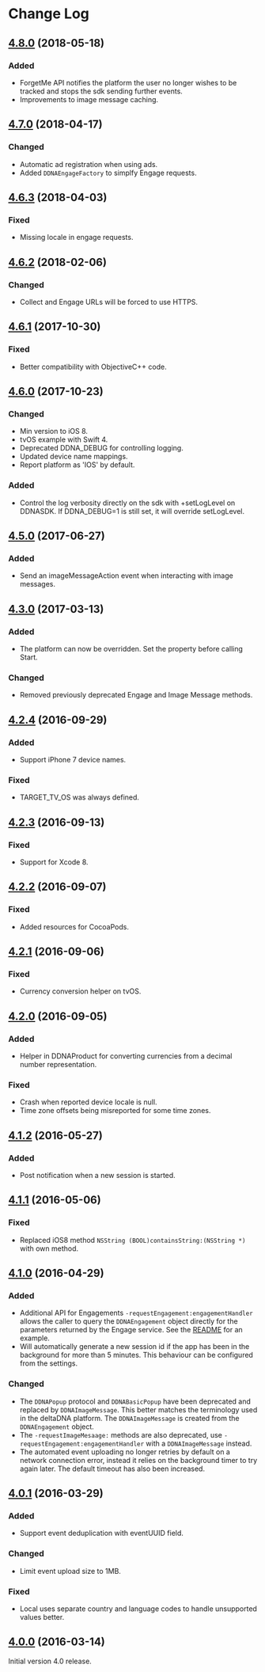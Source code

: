 # Change Log

## [4.8.0](https://github.com/deltaDNA/ios-sdk/releases/tag/4.8.0) (2018-05-18)
### Added
- ForgetMe API notifies the platform the user no longer wishes to be tracked and stops the sdk sending further events.
- Improvements to image message caching.

## [4.7.0](https://github.com/deltaDNA/ios-sdk/releases/tag/4.7.0) (2018-04-17)
### Changed
- Automatic ad registration when using ads.
- Added `DDNAEngageFactory` to simplfy Engage requests.

## [4.6.3](https://github.com/deltaDNA/ios-sdk/releases/tag/4.6.3) (2018-04-03)
### Fixed
- Missing locale in engage requests.

## [4.6.2](https://github.com/deltaDNA/ios-sdk/releases/tag/4.6.2) (2018-02-06)
### Changed
- Collect and Engage URLs will be forced to use HTTPS.

## [4.6.1](https://github.com/deltaDNA/ios-sdk/releases/tag/4.6.1) (2017-10-30)
### Fixed
- Better compatibility with ObjectiveC++ code.

## [4.6.0](https://github.com/deltaDNA/ios-sdk/releases/tag/4.6.0) (2017-10-23)
### Changed
- Min version to iOS 8.
- tvOS example with Swift 4.
- Deprecated DDNA_DEBUG for controlling logging.
- Updated device name mappings.
- Report platform as 'IOS' by default.

### Added
- Control the log verbosity directly on the sdk with +setLogLevel on DDNASDK.  If DDNA_DEBUG=1 is still set, it will override setLogLevel.

## [4.5.0](https://github.com/deltaDNA/ios-sdk/releases/tag/4.5.0) (2017-06-27)
### Added
- Send an imageMessageAction event when interacting with image messages.

## [4.3.0](https://github.com/deltaDNA/ios-sdk/releases/tag/4.3.0) (2017-03-13)
### Added
- The platform can now be overridden.  Set the property before calling Start.

### Changed
- Removed previously deprecated Engage and Image Message methods.

## [4.2.4](https://github.com/deltaDNA/ios-sdk/releases/tag/4.2.4) (2016-09-29)
### Added
- Support iPhone 7 device names.

### Fixed
- TARGET_TV_OS was always defined.

## [4.2.3](https://github.com/deltaDNA/ios-sdk/releases/tag/4.2.3) (2016-09-13)
### Fixed
- Support for Xcode 8.

## [4.2.2](https://github.com/deltaDNA/ios-sdk/releases/tag/4.2.2) (2016-09-07)
### Fixed
- Added resources for CocoaPods.

## [4.2.1](https://github.com/deltaDNA/ios-sdk/releases/tag/4.2.1) (2016-09-06)
### Fixed
- Currency conversion helper on tvOS.

## [4.2.0](https://github.com/deltaDNA/ios-sdk/releases/tag/4.2.0) (2016-09-05)
### Added
- Helper in DDNAProduct for converting currencies from a decimal number representation.

### Fixed
- Crash when reported device locale is null.
- Time zone offsets being misreported for some time zones.

## [4.1.2](https://github.com/deltaDNA/ios-sdk/releases/tag/4.1.2) (2016-05-27)
### Added
- Post notification when a new session is started.

## [4.1.1](https://github.com/deltaDNA/ios-sdk/releases/tag/4.1.1) (2016-05-06)
### Fixed
- Replaced iOS8 method `NSString (BOOL)containsString:(NSString *)` with own method.

## [4.1.0](https://github.com/deltaDNA/ios-sdk/releases/tag/4.1.0) (2016-04-29)
### Added
- Additional API for Engagements `-requestEngagement:engagementHandler` allows the caller to query the `DDNAEngagement` object directly for the parameters returned by the Engage service.  See the [README](README.md) for an example.
- Will automatically generate a new session id if the app has been in the background for more than 5 minutes.  This behaviour can be configured from the settings.

### Changed
- The `DDNAPopup` protocol and `DDNABasicPopup` have been deprecated and replaced by `DDNAImageMessage`.  This better matches the terminology used in the deltaDNA platform. The `DDNAImageMessage` is created from the `DDNAEngagement` object.
- The `-requestImageMesaage:` methods are also deprecated, use `-requestEngagement:engagementHandler` with a `DDNAImageMessage` instead.
- The automated event uploading no longer retries by default on a network connection error, instead it relies on the background timer to try again later.  The default timeout has also been increased.

## [4.0.1](https://github.com/deltaDNA/ios-sdk/releases/tag/4.0.1) (2016-03-29)
### Added
- Support event deduplication with eventUUID field.

### Changed
- Limit event upload size to 1MB.

### Fixed
- Local uses separate country and language codes to handle unsupported values better.

## [4.0.0](https://github.com/deltaDNA/ios-sdk/releases/tag/4.0.0) (2016-03-14)
Initial version 4.0 release.

